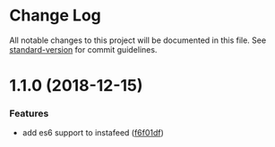 # Change Log

All notable changes to this project will be documented in this file. See [standard-version](https://github.com/conventional-changelog/standard-version) for commit guidelines.

<a name="1.1.0"></a>
# 1.1.0 (2018-12-15)


### Features

* add es6 support to instafeed ([f6f01df](https://github.com/davidcunha/instafeed.es6/commit/f6f01df))
